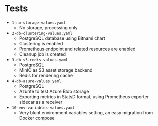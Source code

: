 # Tests

* `1-no-storage-values.yaml`
  * No storage, processing only
* `2-db-clustering-values.yaml`
  * PostgreSQL database using Bitnami chart
  * Clustering is enabled
  * Prometheus endpoint and related resources are enabled
  * Cleanup job is created
* `3-db-s3-redis-values.yaml`
  * PostgreSQL
  * MinIO as S3 asset storage backend
  * Redis for rendering cache
* `4-db-azure-values.yaml`
  * PostgreSQL
  * Azurite to test Azure Blob storage
  * Exporting metrics in StatsD format, using Prometheus exporter sidecar as a receiver
* `10-env-variables-values.yaml`
  * Very blunt environment variables setting, an easy migration from Docker compose
